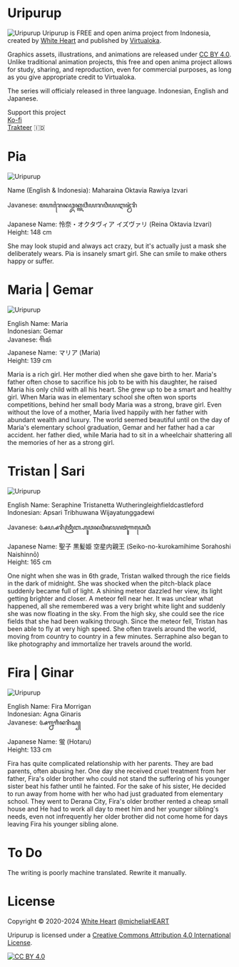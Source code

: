 # Uripurup
![Uripurup](https://github.com/Virtualoka/assets/blob/bcfcd945dfcfdf891766a762c492997949603341/Logo/Uripurup%20title.png)
Uripurup is FREE and open anima project from Indonesia, created by [White Heart](https://github.com/micheliaHEART) and published by [Virtualoka](https://github.com/Virtualoka).

Graphics assets, illustrations, and animations are released under [CC BY 4.0](https://creativecommons.org/licenses/by/4.0/). Unlike traditional animation projects, this free and open anima project allows for study, sharing, and reproduction, even for commercial purposes, as long as you give appropriate credit to Virtualoka.

The series will officialy released in three language. Indonesian, English and Japanese.

Support this project  
[Ko-fi](https://https://ko-fi.com/Virtualoka)  
[Trakteer](https://https://trakteer.id/White) 🇮🇩

# Pia
![Uripurup](https://github.com/Virtualoka/assets/blob/4a062dbbb104067be7b76048f1eb3afd2f50a998/Char/!%20Pia/Pi%20256.png)

Name (English & Indonesia): Maharaina Oktavia Rawiya Izvari

Javanese: ꦩꦲꦫꦻꦤꦎꦏ꧀ꦠꦮ꦳ꦶꦪꦫꦮꦶꦪꦆꦗ꦳꧀ꦮ꦳ꦫꦶ

Japanese Name: 怜奈・オクタヴィア イズヴァリ (Reina Oktavia Izvari)  
Height: 148 cm  

She may look stupid and always act crazy, but it's actually just a mask she deliberately wears. Pia is insanely smart girl. She can smile to make others happy or suffer.

# Maria | Gemar

![Uripurup](https://github.com/Virtualoka/assets/blob/4a062dbbb104067be7b76048f1eb3afd2f50a998/Char/!Gemar/gemar%20256.png)

English Name: Maria  
Indonesian: Gemar  
Javanese: ꦒꦼꦩꦂ  
Japanese Name: マリア (Maria)  
Height: 139 cm

Maria is a rich girl. Her mother died when she gave birth to her. Maria's father often chose to sacrifice his job to be with his daughter, he raised Maria his only child with all his heart. She grew up to be a smart and healthy girl. When Maria was in elementary school she often won sports competitions, behind her small body Maria was a strong, brave girl. Even without the love of a mother, Maria  lived happily with her father with abundant wealth and luxury. The world seemed beautiful until on the day of Maria's elementary school graduation, Gemar and her father had a car accident. her father died, while Maria had to sit in a wheelchair shattering all the memories of her as a strong girl.

# Tristan | Sari

![Uripurup](https://github.com/Virtualoka/assets/blob/4a062dbbb104067be7b76048f1eb3afd2f50a998/Char/!Sari/sari%20256.png)

English Name: Seraphine Tristanetta Wutheringleighfieldcastleford  
Indonesian: Apsari Tribhuwana Wijayatunggadewi

Javanese: ꦄꦥ꧀ꦱꦫꦶꦠꦿꦶꦧ꧀ꦲꦸꦮꦤꦮꦶꦗꦪꦠꦸꦁꦒꦣꦺꦮꦶ

Japanese Name: 聖子 黒髪姫 空星内親王  (Seiko-no-kurokamihime Sorahoshi Naishinnō)  
Height: 165 cm

One night when she was in 6th grade, Tristan walked through the rice fields in the dark of midnight. She was shocked when the pitch-black place suddenly became full of light. A shining meteor dazzled her view, its light getting brighter and closer. A meteor fell near her. It was unclear what happened, all she remembered was a very bright white light and suddenly she was now floating in the sky. From the high sky, she could see the rice fields that she had been walking through. Since the meteor fell, Tristan has been able to fly at very high speed. She often travels around the world, moving from country to country in a few minutes. Serraphine also began to like photography and immortalize her travels around the world.

# Fira | Ginar

![Uripurup](https://github.com/Virtualoka/assets/blob/4a062dbbb104067be7b76048f1eb3afd2f50a998/Char/!Ginar/ginar%20256.png)

English Name: Fira Morrigan  
Indonesian: Agna Ginaris  
Javanese: ꦄꦒ꧀ꦤꦒꦶꦤꦫꦶꦱ꧀

Japanese Name: 蛍 (Hotaru)  
Height: 133 cm

Fira has quite complicated relationship with her parents. They are bad parents, often abusing her. One day she received cruel treatment from her father, Fira's older brother who could not stand the suffering of his younger sister beat his father until he fainted. For the sake of his sister, He decided to run away from home with her who had just graduated from elementary school. They went to Derana City, Fira's older brother rented a cheap small house and He had to work all day to meet him and her younger sibling's needs, even not infrequently her older brother did not come home for days leaving Fira his younger sibling alone.

# To Do

The writing is poorly machine translated. Rewrite it manually.

# License
Copyright © 2020-2024 [White Heart](https://github.com/micheliaHEART) [@micheliaHEART](https://x.com/micheliaHEART)

Uripurup is licensed under a
[Creative Commons Attribution 4.0 International License][cc-by].

[![CC BY 4.0][cc-by-image]][cc-by]

[cc-by]: http://creativecommons.org/licenses/by/4.0/
[cc-by-image]: https://i.creativecommons.org/l/by/4.0/88x31.png
[cc-by-shield]: https://img.shields.io/badge/License-CC%20BY%204.0-lightgrey.svg
